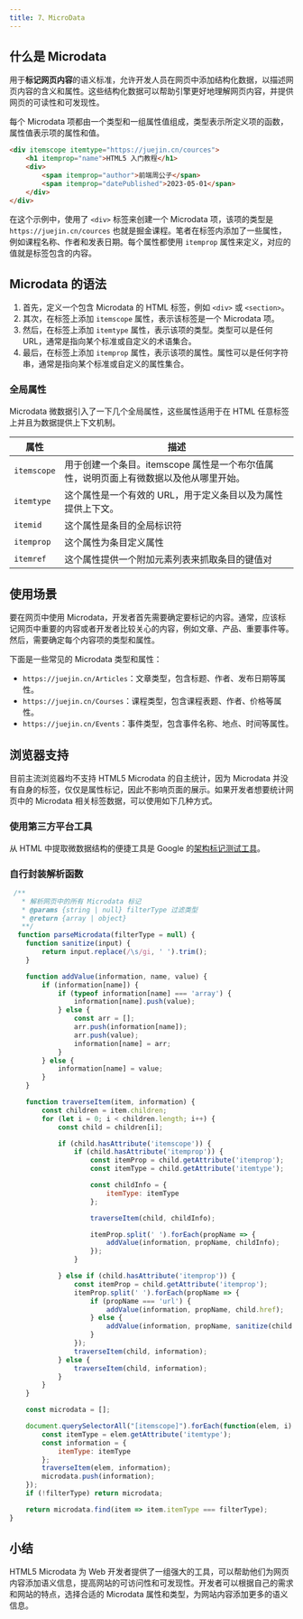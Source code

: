 ```yaml
---
title: 7、MicroData
---
```


## 什么是 Microdata

用于**标记网页内容**的语义标准，允许开发人员在网页中添加结构化数据，以描述网页内容的含义和属性。这些结构化数据可以帮助引擎更好地理解网页内容，并提供网页的可读性和可发现性。

每个 Microdata 项都由一个类型和一组属性值组成，类型表示所定义项的函数，属性值表示项的属性和值。

```html
<div itemscope itemtype="https://juejin.cn/cources">
    <h1 itemprop="name">HTML5 入门教程</h1>
    <div>
        <span itemprop="author">前端周公子</span>
        <span itemprop="datePublished">2023-05-01</span>
    </div>
</div>
```

在这个示例中，使用了 `<div>` 标签来创建一个 Microdata 项，该项的类型是 `https://juejin.cn/cources` 也就是掘金课程。笔者在标签内添加了一些属性，例如课程名称、作者和发表日期。每个属性都使用 `itemprop` 属性来定义，对应的值就是标签包含的内容。

## Microdata 的语法

1. 首先，定义一个包含 Microdata 的 HTML 标签，例如 `<div>` 或 `<section>`。
2. 其次，在标签上添加 `itemscope` 属性，表示该标签是一个 Microdata 项。
3. 然后，在标签上添加 `itemtype` 属性，表示该项的类型。类型可以是任何 URL，通常是指向某个标准或自定义的术语集合。
4. 最后，在标签上添加 `itemprop` 属性，表示该项的属性。属性可以是任何字符串，通常是指向某个标准或自定义的属性集合。

### 全局属性

Microdata 微数据引入了一下几个全局属性，这些属性适用于在 HTML 任意标签上并且为数据提供上下文机制。

属性|描述
---|---
`itemscope`|用于创建一个条目。itemscope 属性是一个布尔值属性，说明页面上有微数据以及他从哪里开始。
`itemtype`|这个属性是一个有效的 URL，用于定义条目以及为属性提供上下文。
`itemid`|这个属性是条目的全局标识符
`itemprop`|这个属性为条目定义属性
`itemref`|这个属性提供一个附加元素列表来抓取条目的键值对

## 使用场景

要在网页中使用 Microdata，开发者首先需要确定要标记的内容。通常，应该标记网页中重要的内容或者开发者比较关心的内容，例如文章、产品、重要事件等。然后，需要确定每个内容项的类型和属性。

下面是一些常见的 Microdata 类型和属性：

- `https://juejin.cn/Articles`：文章类型，包含标题、作者、发布日期等属性。
- `https://juejin.cn/Courses`：课程类型，包含课程表题、作者、价格等属性。
- `https://juejin.cn/Events`：事件类型，包含事件名称、地点、时间等属性。

## 浏览器支持

目前主流浏览器均不支持 HTML5 Microdata 的自主统计，因为 Microdata 并没有自身的标签，仅仅是属性标记，因此不影响页面的展示。如果开发者想要统计网页中的 Microdata 相关标签数据，可以使用如下几种方式。

### 使用第三方平台工具

从 HTML 中提取微数据结构的便捷工具是 Google 的[架构标记测试工具](https://developers.google.com/structured-data/testing-tool/)。

### 自行封装解析函数

```js
 /**
   * 解析网页中的所有 Microdata 标记
   * @params {string | null} filterType 过滤类型
   * @return {array | object}
   **/
  function parseMicrodata(filterType = null) {
    function sanitize(input) {
        return input.replace(/\s/gi, ' ').trim();
    }

    function addValue(information, name, value) {
        if (information[name]) {
            if (typeof information[name] === 'array') {
                information[name].push(value);
            } else {
                const arr = [];
                arr.push(information[name]);
                arr.push(value);
                information[name] = arr;
            }
        } else {
            information[name] = value;
        }
    }

    function traverseItem(item, information) {
        const children = item.children;
        for (let i = 0; i < children.length; i++) {
            const child = children[i];

            if (child.hasAttribute('itemscope')) {
                if (child.hasAttribute('itemprop')) {
                    const itemProp = child.getAttribute('itemprop');
                    const itemType = child.getAttribute('itemtype');

                    const childInfo = {
                        itemType: itemType
                    };

                    traverseItem(child, childInfo);

                    itemProp.split(' ').forEach(propName => {
                        addValue(information, propName, childInfo);
                    });
                }

            } else if (child.hasAttribute('itemprop')) {
                const itemProp = child.getAttribute('itemprop');
                itemProp.split(' ').forEach(propName => {
                    if (propName === 'url') {
                        addValue(information, propName, child.href);
                    } else {
                        addValue(information, propName, sanitize(child.content || child.textContent || child.src));
                    }
                });
                traverseItem(child, information);
            } else {
                traverseItem(child, information);
            }
        }
    }

    const microdata = [];

    document.querySelectorAll("[itemscope]").forEach(function(elem, i) {
        const itemType = elem.getAttribute('itemtype');
        const information = {
            itemType: itemType
        };
        traverseItem(elem, information);
        microdata.push(information);
    });
    if (!filterType) return microdata;

    return microdata.find(item => item.itemType === filterType);
}
```

## 小结

HTML5 Microdata 为 Web 开发者提供了一组强大的工具，可以帮助他们为网页内容添加语义信息，提高网站的可访问性和可发现性。开发者可以根据自己的需求和网站的特点，选择合适的 Microdata 属性和类型，为网站内容添加更多的语义信息。